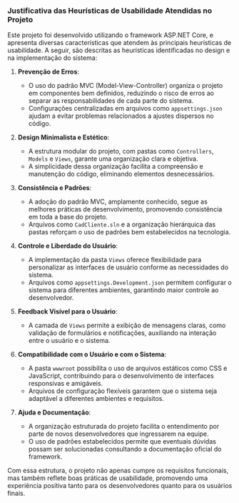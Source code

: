 
### Justificativa das Heurísticas de Usabilidade Atendidas no Projeto

Este projeto foi desenvolvido utilizando o framework ASP.NET Core, e apresenta diversas características que atendem às principais heurísticas de usabilidade. A seguir, são descritas as heurísticas identificadas no design e na implementação do sistema:

1. **Prevenção de Erros**:
   - O uso do padrão MVC (Model-View-Controller) organiza o projeto em componentes bem definidos, reduzindo o risco de erros ao separar as responsabilidades de cada parte do sistema.
   - Configurações centralizadas em arquivos como `appsettings.json` ajudam a evitar problemas relacionados a ajustes dispersos no código.

2. **Design Minimalista e Estético**:
   - A estrutura modular do projeto, com pastas como `Controllers`, `Models` e `Views`, garante uma organização clara e objetiva.
   - A simplicidade dessa organização facilita a compreensão e manutenção do código, eliminando elementos desnecessários.

3. **Consistência e Padrões**:
   - A adoção do padrão MVC, amplamente conhecido, segue as melhores práticas de desenvolvimento, promovendo consistência em toda a base do projeto.
   - Arquivos como `CadCliente.sln` e a organização hierárquica das pastas reforçam o uso de padrões bem estabelecidos na tecnologia.

4. **Controle e Liberdade do Usuário**:
   - A implementação da pasta `Views` oferece flexibilidade para personalizar as interfaces de usuário conforme as necessidades do sistema.
   - Arquivos como `appsettings.Development.json` permitem configurar o sistema para diferentes ambientes, garantindo maior controle ao desenvolvedor.

5. **Feedback Visível para o Usuário**:
   - A camada de `Views` permite a exibição de mensagens claras, como validação de formulários e notificações, auxiliando na interação entre o usuário e o sistema.

6. **Compatibilidade com o Usuário e com o Sistema**:
   - A pasta `wwwroot` possibilita o uso de arquivos estáticos como CSS e JavaScript, contribuindo para o desenvolvimento de interfaces responsivas e amigáveis.
   - Arquivos de configuração flexíveis garantem que o sistema seja adaptável a diferentes ambientes e requisitos.

7. **Ajuda e Documentação**:
   - A organização estruturada do projeto facilita o entendimento por parte de novos desenvolvedores que ingressarem na equipe.
   - O uso de padrões estabelecidos permite que eventuais dúvidas possam ser solucionadas consultando a documentação oficial do framework.

Com essa estrutura, o projeto não apenas cumpre os requisitos funcionais, mas também reflete boas práticas de usabilidade, promovendo uma experiência positiva tanto para os desenvolvedores quanto para os usuários finais.
